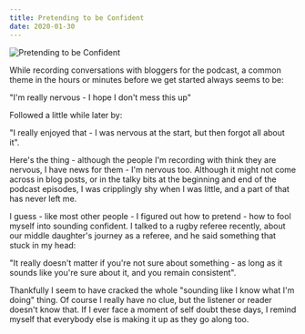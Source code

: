 ```yaml
---
title: Pretending to be Confident
date: 2020-01-30
---
```


![Pretending to be Confident](https://source.unsplash.com/Pll7AP6NFpY/1600x900)

While recording conversations with bloggers for the podcast, a common theme in the hours or minutes before we get started always seems to be:

"I'm really nervous - I hope I don't mess this up"

Followed a little while later by:

"I really enjoyed that - I was nervous at the start, but then forgot all about it".

Here's the thing - although the people I'm recording with think they are nervous, I have news for them - I'm nervous too. Although it might not come across in blog posts, or in the talky bits at the beginning and end of the podcast episodes, I was cripplingly shy when I was little, and a part of that has never left me.

I guess - like most other people - I figured out how to pretend - how to fool myself into sounding confident. I talked to a rugby referee recently, about our middle daughter's journey as a referee, and he said something that stuck in my head:

"It really doesn't matter if you're not sure about something - as long as it sounds like you're sure about it, and you remain consistent".

Thankfully I seem to have cracked the whole "sounding like I know what I'm doing" thing. Of course I really have no clue, but the listener or reader doesn't know that. If I ever face a moment of self doubt these days, I remind myself that everybody else is making it up as they go along too.
